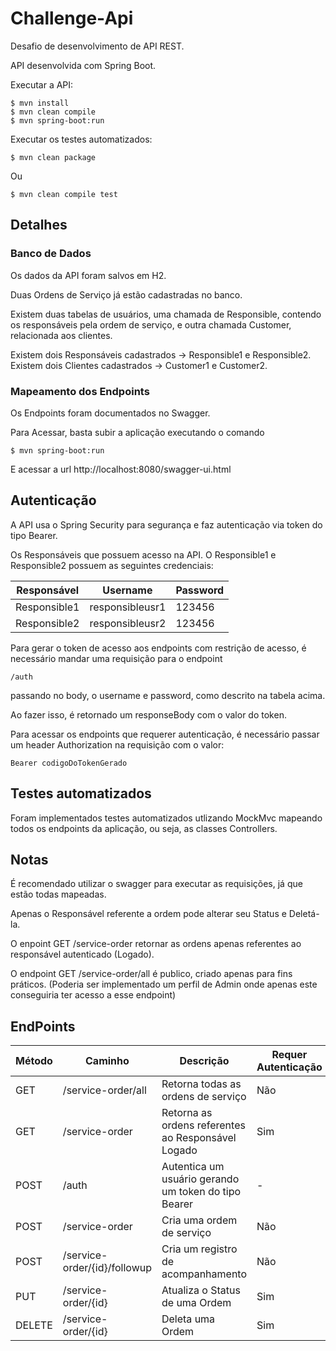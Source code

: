 # Challenge-Api

Desafio de desenvolvimento de API REST.

API desenvolvida com Spring Boot.

Executar a API:

```
$ mvn install
$ mvn clean compile
$ mvn spring-boot:run
```

Executar os testes automatizados:

```
$ mvn clean package
```
Ou
```
$ mvn clean compile test
```

## Detalhes

### Banco de Dados

Os dados da API foram salvos em H2.

Duas Ordens de Serviço já estão cadastradas no banco.

Existem duas tabelas de usuários, uma chamada de Responsible, contendo os responsáveis pela ordem de serviço,
e outra chamada Customer, relacionada aos clientes.

Existem dois Responsáveis cadastrados -> Responsible1 e Responsible2.</br>
Existem dois Clientes cadastrados -> Customer1 e Customer2.

### Mapeamento dos Endpoints

Os Endpoints foram documentados no Swagger.

Para Acessar, basta subir a aplicação executando o comando 
```
$ mvn spring-boot:run
```
E acessar a url http://localhost:8080/swagger-ui.html

## Autenticação

A API usa o Spring Security para segurança e faz autenticação via token do tipo Bearer.

Os Responsáveis que possuem acesso na API. O Responsible1 e Responsible2 possuem as seguintes credenciais:

|  Responsável | Username | Password |
| ------ | ----------- | ----------- |
| Responsible1 | responsibleusr1 | 123456 |
| Responsible2 | responsibleusr2 | 123456 |

Para gerar o token de acesso aos endpoints com restrição de acesso, é necessário mandar uma requisição para o endpoint

`/auth`

passando no body, o username e password, como descrito na tabela acima.

Ao fazer isso, é retornado um responseBody com o valor do token.

Para acessar os endpoints que requerer autenticação, é necessário passar um header Authorization na requisição com o valor:

`Bearer codigoDoTokenGerado`

## Testes automatizados

Foram implementados testes automatizados utlizando MockMvc mapeando todos os endpoints da aplicação, ou seja, as classes Controllers. 

## Notas

É recomendado utilizar o swagger para executar as requisições, já que estão todas mapeadas.

Apenas o Responsável referente a ordem pode alterar seu Status e Deletá-la.

O enpoint GET /service-order retornar as ordens apenas referentes ao responsável autenticado (Logado).

O endpoint GET /service-order/all é publico, criado apenas para fins práticos. (Poderia ser implementado um perfil de Admin onde apenas este conseguiria ter acesso a esse endpoint)


## EndPoints
| Método | Caminho | Descrição | Requer Autenticação |
| ------ | ----------- | ----------- | ----------- |
| GET | /service-order/all | Retorna todas as ordens de serviço | Não |
| GET | /service-order| Retorna as ordens referentes ao Responsável Logado | Sim |
| POST | /auth | Autentica um usuário gerando um token do tipo Bearer | - |
| POST | /service-order| Cria uma ordem de serviço | Não |
| POST | /service-order/{id}/followup | Cria um registro de acompanhamento | Não |
| PUT | /service-order/{id}| Atualiza o Status de uma Ordem | Sim |
| DELETE | /service-order/{id} | Deleta uma Ordem | Sim |




